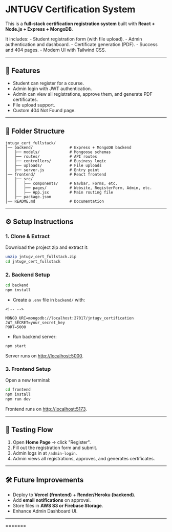 
# JNTUGV Certification System

This is a **full-stack certification registration system** built with
**React + Node.js + Express + MongoDB**.

It includes: - Student registration form (with file upload). - Admin
authentication and dashboard. - Certificate generation (PDF). - Success
and 404 pages. - Modern UI with Tailwind CSS.

------------------------------------------------------------------------

## 🚀 Features

-   Student can register for a course.
-   Admin login with JWT authentication.
-   Admin can view all registrations, approve them, and generate PDF
    certificates.
-   File upload support.
-   Custom 404 Not Found page.

------------------------------------------------------------------------

## 📂 Folder Structure

    jntugv_cert_fullstack/
    │── backend/                # Express + MongoDB backend
    │   ├── models/             # Mongoose schemas
    │   ├── routes/             # API routes
    │   ├── controllers/        # Business logic
    │   ├── uploads/            # File uploads
    │   ├── server.js           # Entry point
    │── frontend/               # React frontend
    │   ├── src/
    │   │   ├── components/     # Navbar, Forms, etc.
    │   │   ├── pages/          # Website, RegisterForm, Admin, etc.
    │   │   ├── App.jsx         # Main routing file
    │   ├── package.json
    │── README.md               # Documentation

------------------------------------------------------------------------

## ⚙️ Setup Instructions

### 1. Clone & Extract

Download the project zip and extract it:

``` bash
unzip jntugv_cert_fullstack.zip
cd jntugv_cert_fullstack
```

### 2. Backend Setup

``` bash
cd backend
npm install
```

-   Create a `.env` file in `backend/` with:

```{=html}
<!-- -->
```
    MONGO_URI=mongodb://localhost:27017/jntugv_certification
    JWT_SECRET=your_secret_key
    PORT=5000

-   Run backend server:

``` bash
npm start
```

Server runs on <http://localhost:5000>.

### 3. Frontend Setup

Open a new terminal:

``` bash
cd frontend
npm install
npm run dev
```

Frontend runs on <http://localhost:5173>.

------------------------------------------------------------------------

## 🧪 Testing Flow

1.  Open **Home Page** → click "Register".
2.  Fill out the registration form and submit.
3.  Admin logs in at `/admin-login`.
4.  Admin views all registrations, approves, and generates certificates.

------------------------------------------------------------------------

## 🛠️ Future Improvements

-   Deploy to **Vercel (frontend)** + **Render/Heroku (backend)**.
-   Add **email notifications** on approval.
-   Store files in **AWS S3 or Firebase Storage**.
-   Enhance Admin Dashboard UI.

------------------------------------------------------------------------
=======

